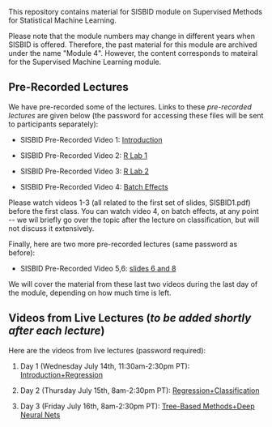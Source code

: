 This repository contains material for SISBID module on Supervised Methods for Statistical Machine Learning. 

Please note that the module numbers may change in different years when SISBID is offered. Therefore, the past material for this module are archived under the name "Module 4". However, the content corresponds to mateiral for the Supervised Machine Learning module. 

## Pre-Recorded Lectures

We have pre-recorded some of the lectures. Links to these *pre-recorded lectures* are given below (the password for accessing these files will be sent to participants separately):

- SISBID Pre-Recorded Video 1: [Introduction](https://www.dropbox.com/s/tcshtpmcbyfjlm3/SISBID2020_Video1_Intro_Ali.zip?dl=0)

- SISBID Pre-Recorded Video 2: [R Lab 1](https://www.dropbox.com/s/og8f8fqzxshbzmc/SISBID2020_Video2_Rlab1_Ali.zip?dl=0)

- SISBID Pre-Recorded Video 3: [R Lab 2](https://www.dropbox.com/s/49q1i8u9qc8mk6n/SISBID2020_Video3_Rlab2_Ali.zip?dl=0)

- SISBID Pre-Recorded Video 4: [Batch Effects](https://www.dropbox.com/s/nd00j9k8oodtiyd/SISBID2020_Video4_BatchEffects_Ali.zip?dl=0)

Please watch videos 1-3 (all related to the first set of slides, SISBID1.pdf) before the first class. You can watch video 4, on batch effects, at any point -- we wil briefly go over the topic after the lecture on classification, but will not discuss it extensively. 

Finally, here are two more pre-recorded lectures (same password as before): 

- SISBID Pre-Recorded Video 5,6: [slides 6 and 8](https://www.dropbox.com/sh/1c0xhprwxp6up2m/AADB04YYC72zaNiwRLTif4MAa?dl=0)

We will cover the material from these last two videos during the last day of the module, depending on how much time is left.

## Videos from Live Lectures (_to be added shortly after each lecture_)

Here are the videos from live lectures (password required): 

1. Day 1 (Wednesday July 14th, 11:30am-2:30pm PT): [Introduction+Regression](https://)

2. Day 2 (Thursday July 15th, 8am-2:30pm PT): [Regression+Classification](https://)

3. Day 3 (Friday July 16th, 8am-2:30pm PT): [Tree-Based Methods+Deep Neural Nets](https://)
